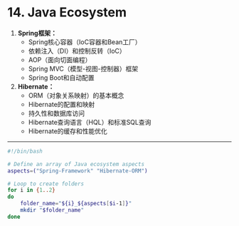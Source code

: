 # 14. Java Ecosystem

1.  **Spring框架：**
    -   Spring核心容器（IoC容器和Bean工厂）
    -   依赖注入（DI）和控制反转（IoC）
    -   AOP（面向切面编程）
    -   Spring MVC（模型-视图-控制器）框架
    -   Spring Boot和自动配置
2.  **Hibernate：**
    -   ORM（对象关系映射）的基本概念
    -   Hibernate的配置和映射
    -   持久性和数据库访问
    -   Hibernate查询语言（HQL）和标准SQL查询
    -   Hibernate的缓存和性能优化

---

``` sh title="生成对应文件目录的 sh 脚本"
#!/bin/bash

# Define an array of Java ecosystem aspects
aspects=("Spring-Framework" "Hibernate-ORM")

# Loop to create folders
for i in {1..2}
do
    folder_name="${i}_${aspects[$i-1]}"
    mkdir "$folder_name"
done

```